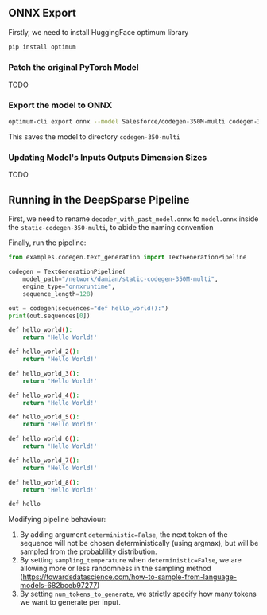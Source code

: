 <!--
Copyright (c) 2021 - present / Neuralmagic, Inc. All Rights Reserved.

Licensed under the Apache License, Version 2.0 (the "License");
you may not use this file except in compliance with the License.
You may obtain a copy of the License at

   http://www.apache.org/licenses/LICENSE-2.0

Unless required by applicable law or agreed to in writing,
software distributed under the License is distributed on an "AS IS" BASIS,
WITHOUT WARRANTIES OR CONDITIONS OF ANY KIND, either express or implied.
See the License for the specific language governing permissions and
limitations under the License.
-->

## ONNX Export
Firstly, we need to install HuggingFace optimum library
```bash
pip install optimum
```

### Patch the original PyTorch Model
TODO

### Export the model to ONNX

```bash
optimum-cli export onnx --model Salesforce/codegen-350M-multi codegen-350M-multi
```
This saves the model to directory `codegen-350-multi`

### Updating Model's Inputs Outputs Dimension Sizes 
TODO

## Running in the DeepSparse Pipeline

First, we need to rename `decoder_with_past_model.onnx` to `model.onnx` inside
the `static-codegen-350-multi`, to abide the naming convention

Finally, run the pipeline:

```python
from examples.codegen.text_generation import TextGenerationPipeline

codegen = TextGenerationPipeline(
    model_path="/network/damian/static-codegen-350M-multi",
    engine_type="onnxruntime",
    sequence_length=128)

out = codegen(sequences="def hello_world():")
print(out.sequences[0])
```

```bash
def hello_world():
    return 'Hello World!'

def hello_world_2():
    return 'Hello World!'

def hello_world_3():
    return 'Hello World!'

def hello_world_4():
    return 'Hello World!'

def hello_world_5():
    return 'Hello World!'

def hello_world_6():
    return 'Hello World!'

def hello_world_7():
    return 'Hello World!'

def hello_world_8():
    return 'Hello World!'

def hello
```

Modifying pipeline behaviour:
1. By adding argument `deterministic=False`, the next token of the sequence will not be chosen deterministically (using argmax), but will be
sampled from the probablility distribution.
2. By setting `sampling_temperature` when `deterministic=False`, we are allowing more or less randomness in the sampling method (https://towardsdatascience.com/how-to-sample-from-language-models-682bceb97277)
3. By setting `num_tokens_to_generate`, we strictly specify how many tokens we want to generate per input.
